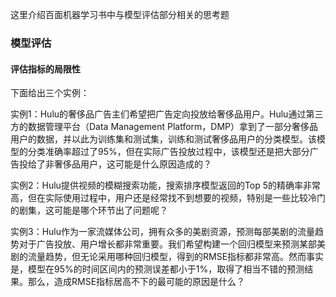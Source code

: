 这里介绍百面机器学习书中与模型评估部分相关的思考题
### 模型评估
#### 评估指标的局限性
下面给出三个实例：

实例1：Hulu的奢侈品广告主们希望把广告定向投放给奢侈品用户。Hulu通过第三方的数据管理平台（Data Management Platform，DMP）拿到了一部分奢侈品用户的数据，并以此为训练集和测试集，训练和测试奢侈品用户的分类模型。该模型的分类准确率超过了95%，但在实际广告投放过程中，该模型还是把大部分广告投给了非奢侈品用户，这可能是什么原因造成的？

实例2：Hulu提供视频的模糊搜索功能，搜索排序模型返回的Top 5的精确率非常高，但在实际使用过程中，用户还是经常找不到想要的视频，特别是一些比较冷门的剧集，这可能是哪个环节出了问题呢？

实例3：Hulu作为一家流媒体公司，拥有众多的美剧资源，预测每部美剧的流量趋势对于广告投放、用户增长都非常重要。我们希望构建一个回归模型来预测某部美剧的流量趋势，但无论采用哪种回归模型，得到的RMSE指标都非常高。然而事实是，模型在95%的时间区间内的预测误差都小于1%，取得了相当不错的预测结果。那么，造成RMSE指标居高不下的最可能的原因是什么？
